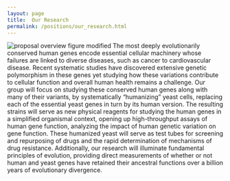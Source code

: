 ```yaml
---
layout: page
title:  Our Research
permalink: /positions/our_research.html
---
```

![proposal overview figure modified](https://user-images.githubusercontent.com/28112083/27199556-12800894-51dc-11e7-9647-b41383d0e0de.jpg)
The most deeply evolutionarily conserved human genes encode essential cellular machinery whose failures are linked to diverse diseases, such as cancer to cardiovascular disease. Recent systematic studies have discovered extensive genetic polymorphism in these genes yet studying how these variations contribute to cellular function and overall human health remains a challenge. Our group will focus on studying these conserved human genes along with many of their variants, by systematically “humanizing” yeast cells, replacing each of the essential yeast genes in turn by its human version. The resulting strains will serve as new physical reagents for studying the human genes in a simplified organismal context, opening up high-throughput assays of human gene function, analyzing the impact of human genetic variation on gene function. These humanized yeast will serve as test tubes for screening and repurposing of drugs and the rapid determination of mechanisms of drug resistance. Additionally, our research will illuminate fundamental principles of evolution, providing direct measurements of whether or not human and yeast genes have retained their ancestral functions over a billion years of evolutionary divergence.
